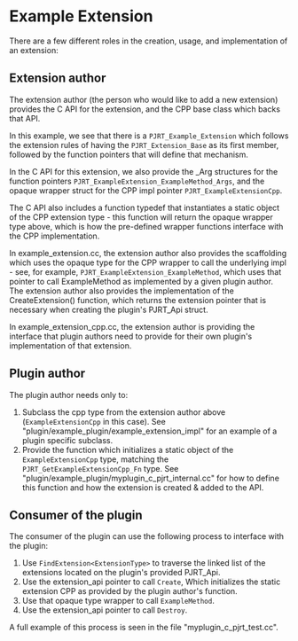 # Example Extension

There are a few different roles in the creation, usage, and implementation of an
extension:

## Extension author

The extension author (the person who would like to add a new extension)
provides the C API for the extension, and the CPP base class which backs that
API.

In this example, we see that there is a `PJRT_Example_Extension` which follows
the extension rules of having the `PJRT_Extension_Base` as its first member,
followed by the function pointers that will define that mechanism.

In the C API for this extension, we also provide the _Arg structures for the
function pointers `PJRT_ExampleExtension_ExampleMethod_Args`, and the opaque
wrapper struct for the CPP impl pointer `PJRT_ExampleExtensionCpp`.

The C API also includes a function typedef that instantiates a static object
of the CPP extension type - this function will return the opaque wrapper type
above, which is how the pre-defined wrapper functions interface with the CPP
implementation.

In example_extension.cc, the extension author also provides the scaffolding
which uses the opaque type for the CPP wrapper to call the underlying impl -
see, for example, `PJRT_ExampleExtension_ExampleMethod`, which uses that pointer
to call ExampleMethod as implemented by a given plugin author. The extension
author also provides the implementation of the CreateExtension() function, which
returns the extension pointer that is necessary when creating the plugin's
PJRT_Api struct.

In example_extension_cpp.cc, the extension author is providing the interface
that plugin authors need to provide for their own plugin's implementation of
that extension.

## Plugin author

The plugin author needs only to:

1. Subclass the cpp type from the extension author above (`ExampleExtensionCpp`
in this case). See "plugin/example_plugin/example_extension_impl" for an example
of a plugin specific subclass.
2. Provide the function which initializes a static object of the
`ExampleExtensionCpp` type, matching the `PJRT_GetExampleExtensionCpp_Fn` type.
See "plugin/example_plugin/myplugin_c_pjrt_internal.cc" for how to define this
function and how the extension is created & added to the API.

## Consumer of the plugin

The consumer of the plugin can use the following process to interface with
the plugin:

1. Use `FindExtension<ExtensionType>` to traverse the linked list of the
extensions located on the plugin's provided PJRT_Api.
2. Use the extension_api pointer to call `Create`, Which initializes the static
extension CPP as provided by the plugin author's function.
3. Use that opaque type wrapper to call `ExampleMethod`.
4. Use the extension_api pointer to call `Destroy`.

A full example of this process is seen in the file "myplugin_c_pjrt_test.cc".
